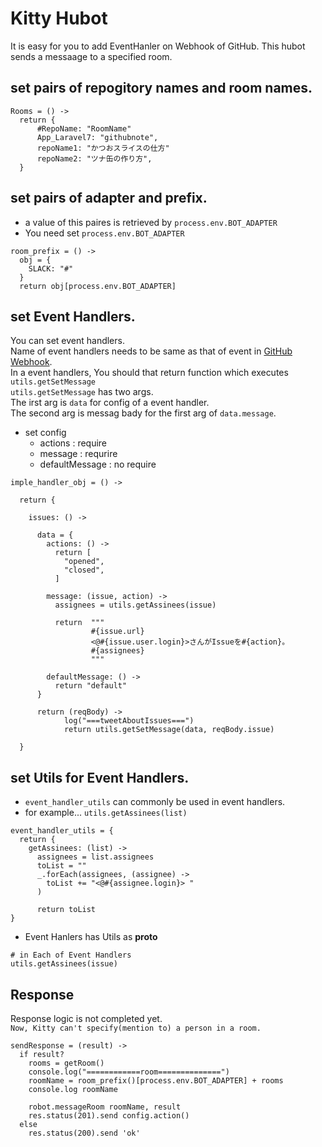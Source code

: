 # Kitty Hubot

It is easy for you to add EventHanler on Webhook of GitHub.
This hubot sends a messaage to a specified room.

## set pairs of repogitory names and room names.

```
Rooms = () ->
  return {
      #RepoName: "RoomName"
      App_Laravel7: "githubnote",
      repoName1: "かつおスライスの仕方"
      repoName2: "ツナ缶の作り方",
  }
```

## set pairs of adapter and prefix.
- a value of this paires is retrieved by `process.env.BOT_ADAPTER`
- You need set `process.env.BOT_ADAPTER`
```
room_prefix = () ->
  obj = {
    SLACK: "#"
  }
  return obj[process.env.BOT_ADAPTER]
```

## set Event Handlers.

You can set event handlers.  
Name of event handlers needs to be same as that of event in [GitHub Webhook](https://developer.github.com/webhooks/event-payloads/).  
In a event handlers, You should that return function which executes `utils.getSetMessage`  
`utils.getSetMessage` has two args.  
The irst arg is `data` for config of a event handler.  
The second arg is messag bady for the first arg of `data.message`.  

- set config
  - actions : require 
  - message : requrire
  - defaultMessage : no require


```
imple_handler_obj = () ->

  return {

    issues: () ->

      data = {
        actions: () ->
          return [
            "opened",
            "closed",
          ]

        message: (issue, action) ->
          assignees = utils.getAssinees(issue)

          return  """
                  #{issue.url}
                  <@#{issue.user.login}>さんがIssueを#{action}。
                  #{assignees}
                  """

        defaultMessage: () ->
          return "default"
      }

      return (reqBody) ->
            log("===tweetAboutIssues===")
            return utils.getSetMessage(data, reqBody.issue)

  }
```


## set Utils for Event Handlers.

- `event_handler_utils` can commonly be used in event handlers.
- for example... `utils.getAssinees(list)`

```
event_handler_utils = {
  return {
    getAssinees: (list) ->
      assignees = list.assignees
      toList = ""
      _.forEach(assignees, (assignee) ->
        toList += "<@#{assignee.login}> "
      )

      return toList
}
```
- Event Hanlers has Utils as __proto__

```
# in Each of Event Handlers
utils.getAssinees(issue)
```

## Response

Response logic is not completed yet.  
`Now, Kitty can't specify(mention to) a person in a room.`

```
sendResponse = (result) ->
  if result?
    rooms = getRoom()
    console.log("============room==============")
    roomName = room_prefix()[process.env.BOT_ADAPTER] + rooms
    console.log roomName

    robot.messageRoom roomName, result
    res.status(201).send config.action()
  else
    res.status(200).send 'ok'
```

